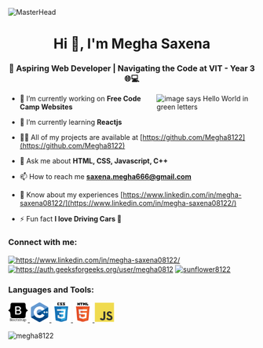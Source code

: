 ![MasterHead](https://i.pinimg.com/originals/cf/bf/7f/cfbf7ffd6dde7b4bd4be383b4f1eb638.jpg)
<h1 align="center">Hi 👋, I'm Megha Saxena</h1>
<h3 align="center">🚀 Aspiring Web Developer | Navigating the Code at VIT - Year 3 🌐💻</h3>

<img  align="right" src="https://i.pinimg.com/originals/51/f0/7a/51f07a9274c577f6df844fe1f579fe0c.png" width="40%" alt= "image says Hello World in green letters">


- 🔭 I’m currently working on **Free Code Camp Websites**

- 🌱 I’m currently learning **Reactjs**

- 👨‍💻 All of my projects are available at [https://github.com/Megha8122](https://github.com/Megha8122)

- 💬 Ask me about **HTML, CSS, Javascript, C++**

- 📫 How to reach me **saxena.megha666@gmail.com**

- 📄 Know about my experiences [https://www.linkedin.com/in/megha-saxena08122/](https://www.linkedin.com/in/megha-saxena08122/)

- ⚡ Fun fact **I love Driving Cars 🚗**

<h3 align="left">Connect with me:</h3>
<p align="left">
<a href="https://linkedin.com/in/https://www.linkedin.com/in/megha-saxena08122/" target="blank"><img align="center" src="https://raw.githubusercontent.com/rahuldkjain/github-profile-readme-generator/master/src/images/icons/Social/linked-in-alt.svg" alt="https://www.linkedin.com/in/megha-saxena08122/" height="30" width="40" /></a>
<a href="https://auth.geeksforgeeks.org/user/https://auth.geeksforgeeks.org/user/megha0812" target="blank"><img align="center" src="https://raw.githubusercontent.com/rahuldkjain/github-profile-readme-generator/master/src/images/icons/Social/geeks-for-geeks.svg" alt="https://auth.geeksforgeeks.org/user/megha0812" height="30" width="40" /></a>
<a href="https://discord.gg/sunflower8122" target="blank"><img align="center" src="https://raw.githubusercontent.com/rahuldkjain/github-profile-readme-generator/master/src/images/icons/Social/discord.svg" alt="sunflower8122" height="30" width="40" /></a>
</p>

<h3 align="left">Languages and Tools:</h3>
<p align="left"> <a href="https://getbootstrap.com" target="_blank" rel="noreferrer"> <img src="https://raw.githubusercontent.com/devicons/devicon/master/icons/bootstrap/bootstrap-plain-wordmark.svg" alt="bootstrap" width="40" height="40"/> </a> <a href="https://www.w3schools.com/cpp/" target="_blank" rel="noreferrer"> <img src="https://raw.githubusercontent.com/devicons/devicon/master/icons/cplusplus/cplusplus-original.svg" alt="cplusplus" width="40" height="40"/> </a> <a href="https://www.w3schools.com/css/" target="_blank" rel="noreferrer"> <img src="https://raw.githubusercontent.com/devicons/devicon/master/icons/css3/css3-original-wordmark.svg" alt="css3" width="40" height="40"/> </a> <a href="https://www.w3.org/html/" target="_blank" rel="noreferrer"> <img src="https://raw.githubusercontent.com/devicons/devicon/master/icons/html5/html5-original-wordmark.svg" alt="html5" width="40" height="40"/> </a> <a href="https://developer.mozilla.org/en-US/docs/Web/JavaScript" target="_blank" rel="noreferrer"> <img src="https://raw.githubusercontent.com/devicons/devicon/master/icons/javascript/javascript-original.svg" alt="javascript" width="40" height="40"/> </a> </p>

<p><img align="center" src="https://github-readme-stats.vercel.app/api/top-langs?username=megha8122&show_icons=true&locale=en&layout=compact" alt="megha8122" /></p>
